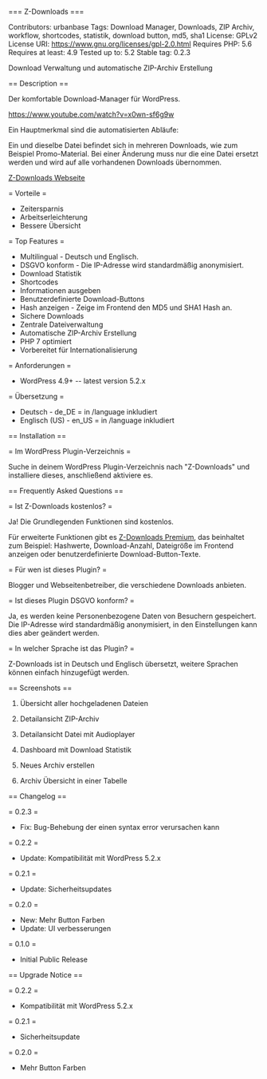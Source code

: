 === Z-Downloads ===

Contributors: urbanbase
Tags: Download Manager, Downloads, ZIP Archiv, workflow, shortcodes, statistik, download button, md5, sha1
License: GPLv2
License URI: https://www.gnu.org/licenses/gpl-2.0.html
Requires PHP: 5.6
Requires at least: 4.9
Tested up to: 5.2
Stable tag: 0.2.3

Download Verwaltung und automatische ZIP-Archiv Erstellung

== Description ==

Der komfortable Download-Manager für WordPress.

https://www.youtube.com/watch?v=x0wn-sf6g9w

Ein Hauptmerkmal sind die automatisierten Abläufe:

Ein und dieselbe Datei befindet sich in mehreren Downloads, wie zum Beispiel Promo-Material. Bei einer Änderung muss nur die eine Datei ersetzt werden und wird auf alle vorhandenen Downloads übernommen.

[Z-Downloads Webseite](https://code.urban-base.net/z-downloads?utm_source=wporg)

= Vorteile =

- Zeitersparnis
- Arbeitserleichterung
- Bessere Übersicht

= Top Features =

- Multilingual - Deutsch und Englisch.
- DSGVO konform - Die IP-Adresse wird standardmäßig anonymisiert.
- Download Statistik
- Shortcodes
- Informationen ausgeben
- Benutzerdefinierte Download-Buttons
- Hash anzeigen - Zeige im Frontend den MD5 und SHA1 Hash an.
- Sichere Downloads
- Zentrale Dateiverwaltung
- Automatische ZIP-Archiv Erstellung
- PHP 7 optimiert
- Vorbereitet für Internationalisierung

= Anforderungen =

- WordPress 4.9+ -- latest version 5.2.x

= Übersetzung =

- Deutsch - de_DE = in /language inkludiert
- Englisch (US) - en_US = in /language inkludiert

== Installation ==

= Im WordPress Plugin-Verzeichnis =

Suche in deinem WordPress Plugin-Verzeichnis nach "Z-Downloads" und installiere dieses, anschließend aktiviere es.

== Frequently Asked Questions ==

= Ist Z-Downloads kostenlos? =

Ja! Die Grundlegenden Funktionen sind kostenlos.

Für erweiterte Funktionen gibt es [Z-Downloads Premium](https://code.urban-base.net/z-downloads?utm_source=wporg), das beinhaltet zum Beispiel: Hashwerte, Download-Anzahl, Dateigröße im Frontend anzeigen oder benutzerdefinierte Download-Button-Texte.

= Für wen ist dieses Plugin? =

Blogger und Webseitenbetreiber, die verschiedene Downloads anbieten.

= Ist dieses Plugin DSGVO konform? =

Ja, es werden keine Personenbezogene Daten von Besuchern gespeichert. Die IP-Adresse wird standardmäßig anonymisiert, in den Einstellungen kann dies aber geändert werden.

= In welcher Sprache ist das Plugin? =

Z-Downloads ist in Deutsch und Englisch übersetzt, weitere Sprachen können einfach hinzugefügt werden.

== Screenshots ==

01. Übersicht aller hochgeladenen Dateien

02. Detailansicht ZIP-Archiv

03. Detailansicht Datei mit Audioplayer

04. Dashboard mit Download Statistik

05. Neues Archiv erstellen

06. Archiv Übersicht in einer Tabelle

== Changelog ==

= 0.2.3 =
- Fix: Bug-Behebung der einen syntax error verursachen kann

= 0.2.2 =
- Update: Kompatibilität mit WordPress 5.2.x

= 0.2.1 =
- Update: Sicherheitsupdates

= 0.2.0 =
- New: Mehr Button Farben
- Update: UI verbesserungen

= 0.1.0 =
- Initial Public Release

== Upgrade Notice ==

= 0.2.2 =
- Kompatibilität mit WordPress 5.2.x

= 0.2.1 =
- Sicherheitsupdate

= 0.2.0 =
- Mehr Button Farben